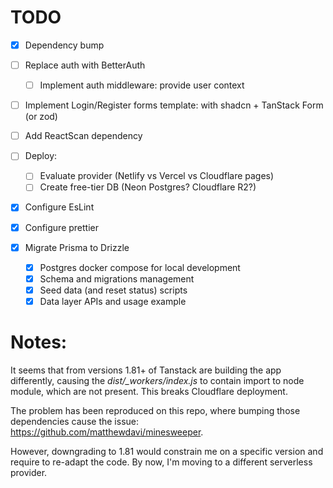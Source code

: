 # TODO

- [x] Dependency bump
- [ ] Replace auth with BetterAuth
  - [ ] Implement auth middleware: provide user context
- [ ] Implement Login/Register forms template: with shadcn + TanStack Form (or zod)
- [ ] Add ReactScan dependency
- [ ] Deploy:

  - [ ] Evaluate provider (Netlify vs Vercel vs Cloudflare pages)
  - [ ] Create free-tier DB (Neon Postgres? Cloudflare R2?)

- [x] Configure EsLint
- [x] Configure prettier
- [x] Migrate Prisma to Drizzle
  - [x] Postgres docker compose for local development
  - [x] Schema and migrations management
  - [x] Seed data (and reset status) scripts
  - [x] Data layer APIs and usage example

# Notes:

It seems that from versions 1.81+ of Tanstack are building the app differently, causing the _dist/\_workers/index.js_ to contain import to node module, which are not present. This breaks Cloudflare deployment.

The problem has been reproduced on this repo, where bumping those dependencies cause the issue: https://github.com/matthewdavi/minesweeper.

However, downgrading to 1.81 would constrain me on a specific version and require to re-adapt the code.
By now, I'm moving to a different serverless provider.
